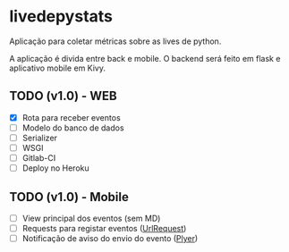 # livedepystats

Aplicação para coletar métricas sobre as lives de python.

A aplicação é divida entre back e mobile. O backend será feito em flask e aplicativo mobile em Kivy.


## TODO (v1.0) - WEB
- [x] Rota para receber eventos
- [ ] Modelo do banco de dados
- [ ] Serializer
- [ ] WSGI
- [ ] Gitlab-CI
- [ ] Deploy no Heroku

## TODO (v1.0) - Mobile
- [ ] View principal dos eventos (sem MD)
- [ ] Requests para registar eventos ([UrlRequest](https://kivy.org/doc/stable/api-kivy.network.urlrequest.html))
- [ ] Notificação de aviso do envio do evento ([Plyer](https://github.com/kivy/plyer))
